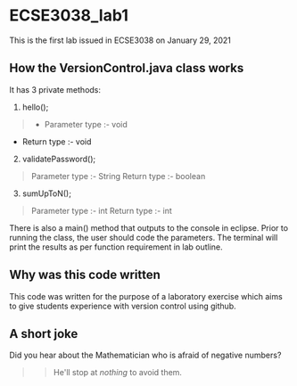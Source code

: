 # ECSE3038_lab1
This is the first lab issued in ECSE3038 on January 29, 2021

## How the VersionControl.java class works
It has 3 private methods:
1. hello(); 
>- Parameter type :- void 
- Return type :- void
 
2. validatePassword();
>Parameter type :- String
>Return type :- boolean
3. sumUpToN(); 
>Parameter type :- int
>Return type :- int

There is also a main() method that outputs to the console in eclipse.
Prior to running the class, the user should code the parameters. 
The terminal will print the results as per function requirement in lab outline.

## Why was this code written
This code was written for the purpose of a laboratory exercise which aims to give students experience with version control using github.

## A short joke 
Did you hear about the Mathematician who is afraid of negative numbers?
>>He'll stop at *nothing* to avoid them. 


